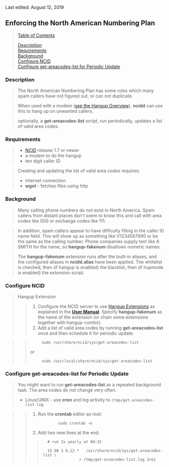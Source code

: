 <!-- FakeNum.md - Removable HEADER Start -->

<style>
th {
   white-space: nowrap;
}

table, th, td {
   padding: 6px 13px;
   border: 1px solid #DDD;
   border-collapse: collapse;
   border-spacing: 0px;
}
</style>

Last edited: August 12, 2019

<!-- Removable HEADER End -->

## <a name="fakenum_top"></a> Enforcing the North American Numbering Plan

> [Table of Contents](#doc_top)

> [Description](#fakenum_des)   
> [Requirements](#fakenum_req)   
> [Background](#fakenum_back)  
> [Configure NCID](#fakenum_config-ncid)   
> [Configure get-areacodes-list for Periodic Update](#fakenum_crontab)   

### <a name="fakenum_des"></a> Description

> The North American Numbering Plan has some rules which many spam callers
have not figured out, or can not duplicate.

> When used with a modem ([see the Hangup Overview](#hangup_ov)), **ncidd** 
  can use this to hang up on unwanted callers.

> optionally, a **get-areacodes-list** script, run periodically, updates a
  list of valid area codes. 



### <a name="fakenum_req"></a> Requirements

> - [NCID](ncid/ncid.html) release 1.7 or newer
> - a modem to do the hangup
> - ten digit caller ID

> Creating and updating the list of valid area codes requires:

> - internet connection
> - **wget** -  fetches files using http

### <a name="fakenum_back"></a> Background

> Many calling phone numbers do not exist in North America. Spam callers from
distant places don't seem to know this and call with area codes like 000 or exchange
codes like 111.

> In addition, spam callers appear to have difficulty filling in the caller ID
name field. This will show up as something like V1234567890 or be the same as the
calling number.
Phone companies supply text like A SMITH for the name, so **hangup-fakenum**
disallows numeric names.

> The **hangup-fakenum** extension runs after the built-in aliases, and the configured
aliases in **ncidd.alias** have been applied. The whitelist is checked, then (if
hangup is enabled) the blacklist, then (if hupmode is enabled) the extension script.


### <a name="fakenum_config-ncid"></a> Configure NCID

> Hangup Extension  
>
>>
>> 1. Configure the NCID server to use [Hangup Extensions](#ext_hup) as 
>>    explained in the [**User Manual**](#ext_hup). Specify **hangup-fakenum** 
>>    as the name of the extension (or chain some extensions together with hangup-combo). 
>> 2. Add a list of valid area codes by running **get-areacodes-list** once and then schedule it for periodic update.

>>
>>          sudo /usr/share/ncid/sys/get-areacodes-list
>>
>>  or  
>>  
>>          sudo /usr/local/share/ncid/sys/get-areacodes-list

### <a name="fakenum_crontab"></a> Configure get-areacodes-list for Periodic Update

> You might want to run **get-areacodes-list** as a repeated background task. The
area codes do not change very often.

> - Linux/UNIX - use **cron** and log activity to `/tmp/get-areacodes-list.log`

>> 1. Run the **crontab** editor as root:  
>>
>>                 sudo crontab -e  
>>
>> 2. Add two new lines at the end:
>>       
>>>       
>>>       # run 2x yearly at 08:15  
>>>       
>>>       15 08 3 6,12 *   /usr/share/ncid/sys/get-areacodes-list \
>>>                     > /tmp/get-areacodes-list.log 2>&1
